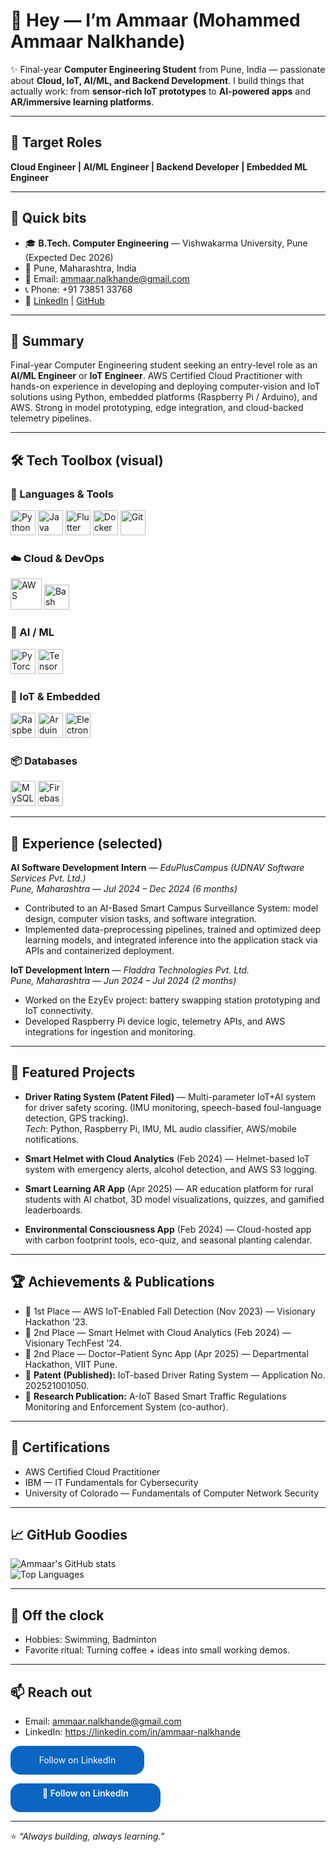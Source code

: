 # 👋 Hey — I’m Ammaar (Mohammed Ammaar Nalkhande)

✨ Final-year **Computer Engineering Student** from Pune, India — passionate about **Cloud, IoT, AI/ML, and Backend Development**. I build things that actually work: from **sensor-rich IoT prototypes** to **AI-powered apps** and **AR/immersive learning platforms**.

---

## 🎯 Target Roles
**Cloud Engineer | AI/ML Engineer | Backend Developer | Embedded ML Engineer**

---

## 🔎 Quick bits
- 🎓 **B.Tech. Computer Engineering** — Vishwakarma University, Pune (Expected Dec 2026)  
- 📍 Pune, Maharashtra, India  
- 📧 Email: ammaar.nalkhande@gmail.com  
- 📞 Phone: +91 73851 33768  
- 🔗 [LinkedIn](https://linkedin.com/in/ammaar-nalkhande) | [GitHub](https://github.com/Ammaar-nalkhandE)

---

## 🧾 Summary
Final-year Computer Engineering student seeking an entry-level role as an **AI/ML Engineer** or **IoT Engineer**. AWS Certified Cloud Practitioner with hands-on experience in developing and deploying computer-vision and IoT solutions using Python, embedded platforms (Raspberry Pi / Arduino), and AWS. Strong in model prototyping, edge integration, and cloud-backed telemetry pipelines.

---

## 🛠️ Tech Toolbox (visual)

### 🚀 Languages & Tools
<p>
  <img src="https://cdn.jsdelivr.net/gh/devicons/devicon/icons/python/python-original.svg" width="40" alt="Python" />
  <img src="https://cdn.jsdelivr.net/gh/devicons/devicon/icons/java/java-original.svg" width="40" alt="Java" />
  <img src="https://cdn.jsdelivr.net/gh/devicons/devicon/icons/flutter/flutter-original.svg" width="40" alt="Flutter" />
  <img src="https://cdn.jsdelivr.net/gh/devicons/devicon/icons/docker/docker-original.svg" width="40" alt="Docker" />
  <img src="https://cdn.jsdelivr.net/gh/devicons/devicon/icons/git/git-original.svg" width="40" alt="Git" />
</p>

### ☁️ Cloud & DevOps
<p>
  <!-- reliable AWS icon (SimpleIcons) -->
  <img src="https://cdn.simpleicons.org/amazonaws/FF9900" width="50" alt="AWS" />
  <img src="https://cdn.jsdelivr.net/gh/devicons/devicon/icons/bash/bash-original.svg" width="40" alt="Bash" />
</p>

### 🤖 AI / ML
<p>
  <img src="https://cdn.jsdelivr.net/gh/devicons/devicon/icons/pytorch/pytorch-original.svg" width="40" alt="PyTorch" />
  <img src="https://cdn.jsdelivr.net/gh/devicons/devicon/icons/tensorflow/tensorflow-original.svg" width="40" alt="TensorFlow" />
</p>

### 🔌 IoT & Embedded
<p>
  <img src="https://img.icons8.com/color/48/raspberry-pi.png" width="40" alt="Raspberry Pi" />
  <img src="https://img.icons8.com/color/48/arduino.png" width="40" alt="Arduino" />
  <img src="https://img.icons8.com/color/48/electronics.png" width="40" alt="Electronics" />
</p>

### 📦 Databases
<p>
  <img src="https://cdn.jsdelivr.net/gh/devicons/devicon/icons/mysql/mysql-original.svg" width="40" alt="MySQL" />
  <img src="https://cdn.jsdelivr.net/gh/devicons/devicon/icons/firebase/firebase-plain.svg" width="40" alt="Firebase" />
</p>

---

## 💼 Experience (selected)

**AI Software Development Intern** — *EduPlusCampus (UDNAV Software Services Pvt. Ltd.)*  
*Pune, Maharashtra — Jul 2024 – Dec 2024 (6 months)*  
- Contributed to an AI-Based Smart Campus Surveillance System: model design, computer vision tasks, and software integration.  
- Implemented data-preprocessing pipelines, trained and optimized deep learning models, and integrated inference into the application stack via APIs and containerized deployment.

**IoT Development Intern** — *Fladdra Technologies Pvt. Ltd.*  
*Pune, Maharashtra — Jun 2024 – Jul 2024 (2 months)*  
- Worked on the EzyEv project: battery swapping station prototyping and IoT connectivity.  
- Developed Raspberry Pi device logic, telemetry APIs, and AWS integrations for ingestion and monitoring.

---

## 🚀 Featured Projects

- **Driver Rating System (Patent Filed)** — Multi-parameter IoT+AI system for driver safety scoring. (IMU monitoring, speech-based foul-language detection, GPS tracking).  
  _Tech_: Python, Raspberry Pi, IMU, ML audio classifier, AWS/mobile notifications.

- **Smart Helmet with Cloud Analytics** (Feb 2024) — Helmet-based IoT system with emergency alerts, alcohol detection, and AWS S3 logging.

- **Smart Learning AR App** (Apr 2025) — AR education platform for rural students with AI chatbot, 3D model visualizations, quizzes, and gamified leaderboards.

- **Environmental Consciousness App** (Feb 2024) — Cloud-hosted app with carbon footprint tools, eco-quiz, and seasonal planting calendar.

---

## 🏆 Achievements & Publications
- 🥇 1st Place — AWS IoT-Enabled Fall Detection (Nov 2023) — Visionary Hackathon ’23.  
- 🥈 2nd Place — Smart Helmet with Cloud Analytics (Feb 2024) — Visionary TechFest ’24.  
- 🥈 2nd Place — Doctor–Patient Sync App (Apr 2025) — Departmental Hackathon, VIIT Pune.  
- 📄 **Patent (Published):** IoT-based Driver Rating System — Application No. 202521001050.  
- 📑 **Research Publication:** A-IoT Based Smart Traffic Regulations Monitoring and Enforcement System (co-author).

---

## 📜 Certifications
- AWS Certified Cloud Practitioner  
- IBM — IT Fundamentals for Cybersecurity  
- University of Colorado — Fundamentals of Computer Network Security

---

## 📈 GitHub Goodies

![Ammaar's GitHub stats](https://github-readme-stats.vercel.app/api?username=Ammaar-nalkhandE&show_icons=true&theme=tokyonight)  
![Top Languages](https://github-readme-stats.vercel.app/api/top-langs/?username=Ammaar-nalkhandE&layout=compact&theme=tokyonight)

---

## 🏸 Off the clock
- Hobbies: Swimming, Badminton  
- Favorite ritual: Turning coffee + ideas into small working demos.

---

## 📫 Reach out
- Email: ammaar.nalkhande@gmail.com  
- LinkedIn: https://linkedin.com/in/ammaar-nalkhande

<!-- User-requested style block (kept as-is per request) -->
<style>
  .libutton {
    display: flex;
    flex-direction: column;
    justify-content: center;
    padding: 7px;
    text-align: center;
    outline: none;
    text-decoration: none !important;
    color: #ffffff !important;
    width: 200px;
    height: 32px;
    border-radius: 16px;
    background-color: #0A66C2;
    font-family: "SF Pro Text", Helvetica, sans-serif;
  }
</style>

<!-- Button with the CSS class (some renderers strip <style>, so keep the inline fallback below) -->
<a class="libutton" href="https://www.linkedin.com/comm/mynetwork/discovery-see-all?usecase=PEOPLE_FOLLOWS&followMember=ammaar-nalkhande" target="_blank">Follow on LinkedIn</a>

<!-- Inline-styled fallback (this will render on GitHub profile README reliably) -->
<p>
  <a href="https://www.linkedin.com/comm/mynetwork/discovery-see-all?usecase=PEOPLE_FOLLOWS&followMember=ammaar-nalkhande" target="_blank" style="
    display: inline-block;
    padding: 7px 20px;
    text-align: center;
    color: #ffffff !important;
    background-color: #0A66C2;
    border-radius: 16px;
    font-family: 'SF Pro Text', Helvetica, sans-serif;
    text-decoration: none;
    font-size: 14px;
    font-weight: 600;
    width: 200px;
    height: 32px;
    line-height: 18px;
  ">
    🔗 Follow on LinkedIn
  </a>
</p>

---

⭐ _“Always building, always learning.”_
